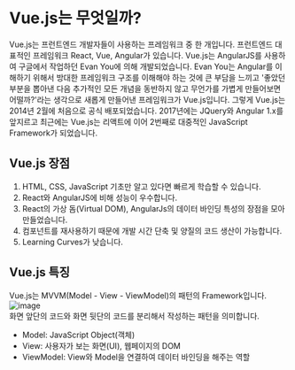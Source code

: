 # Vue.js는 무엇일까?

Vue.js는 프런트엔드 개발자들이 사용하는 프레임워크 중 한 개입니다. 프런트엔드 대표적인 프레임워크 React, Vue, Angular가 있습니다. Vue.js는 AngularJS를 사용하여 구글에서 작업하던 Evan You에 의해 개발되었습니다. Evan You는 Angular를 이해하기 위해서 방대한 프레임워크 구조를 이해해야 하는 것에 큰 부담을 느끼고 '좋았던 부분을 뽑아낸 다음 추가적인 모든 개념을 동반하지 않고 무언가를 가볍게 만들어보면 어떨까?'라는 생각으로 새롭게 만들어낸 프레임워크가 Vue.js입니다. 그렇게 Vue.js는 2014년 2월에 처음으로 공식 배포되었습니다. 2017년에는 JQuery와 Angular 1.x를 앞지르고 최근에는 Vue.js는 리액트에 이어 2번째로 대중적인 JavaScript Framework가 되었습니다. 

## Vue.js 장점

1. HTML, CSS, JavaScript 기초만 알고 있다면 빠르게 학습할 수 있습니다.
2. React와 AngularJS에 비해 성능이 우수합니다.
3. React의 가상 돔(Virtual DOM), AngularJs의 데이터 바인딩 특성의 장점을 모아 만들었습니다.
4. 컴포넌트를 재사용하기 때문에 개발 시간 단축 및 양질의 코드 생산이 가능합니다.
5. Learning Curves가 낮습니다.

## Vue.js 특징

Vue.js는 MVVM(Model - View - ViewModel)의 패턴의 Framework입니다.
![image](https://user-images.githubusercontent.com/74242937/127656617-07fa88cf-e72c-4c00-b525-0804240f09df.png)  
화면 앞단의 코드와 화면 뒷단의 코드를 분리해서 작성하는 패턴을 의미합니다.

- Model: JavaScript Object(객체)
- View: 사용자가 보는 화면(UI), 웹페이지의 DOM
- ViewModel: View와 Model을 연결하여 데이터 바인딩을 해주는 역할

